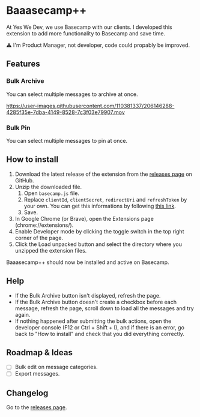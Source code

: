 # Baaasecamp++

At Yes We Dev, we use Basecamp with our clients. I developed this extension to add more functionality to Basecamp and save time.

⚠ I'm Product Manager, not developer, code could propably be improved.

## Features

### Bulk Archive

You can select multiple messages to archive at once.

https://user-images.githubusercontent.com/110381337/206146288-4285f35e-7dba-4149-8528-7c3f03e79907.mov

### Bulk Pin

You can select multiple messages to pin at once.

## How to install

1. Download the latest release of the extension from the [releases page](https://github.com/mathieucorcessin/baaasecamp-plus-plus/releases) on GitHub.
2. Unzip the downloaded file.
    1. Open `basecamp.js` file.
    2. Replace `clientId`, `clientSecret`, `redirectUri` and `refreshToken` by your own. You can get this informations by following [this link](https://github.com/basecamp/api/blob/master/sections/authentication.md#oauth-2-from-scratch).
    3. Save.
3. In Google Chrome (or Brave), open the Extensions page (chrome://extensions/).
4. Enable Developer mode by clicking the toggle switch in the top right corner of the page.
5. Click the Load unpacked button and select the directory where you unzipped the extension files.

Baaasecamp++ should now be installed and active on Basecamp.

## Help

- If the Bulk Archive button isn't displayed, refresh the page.
- If the Bulk Archive button doesn't create a checkbox before each message, refresh the page, scroll down to load all the messages and try again.
- If nothing happened after submitting the bulk actions, open the developer console (F12 or Ctrl + Shift + I), and if there is an error, go back to "How to install" and check that you did everything correctly.

## Roadmap & Ideas

- [ ] Bulk edit on message categories.
- [ ] Export messages.

## Changelog

Go to the [releases page](https://github.com/mathieucorcessin/baaasecamp-plus-plus/releases).
